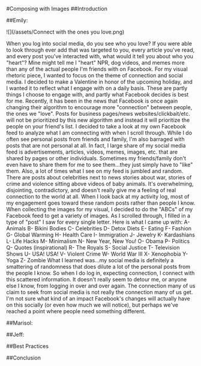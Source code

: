 #Composing with Images
##Introduction
<!-- This section should be an overview of what the modality of still images is and why the multimodal composer should be concerned with them. -->
##Emily:

![](/assets/Connect with the ones you love.png)

When you log into social media, do you see who you love? If you were able to look through ever add that was targeted to you, every article you've read, and every post you've interacted with, what would it tell you about who you "heart"? Mine might tell me I "heart" NPR, dog videos, and memes more than any of the actual people I'm friends with on Facebook.
For my visual rhetoric piece, I wanted to focus on the theme of connection and social media. I decided to make a Valentine in honor of the upcoming holiday, and I wanted it to reflect what I engage with on a daily basis. These are partly things I choose to engage with, and partly what Facebook decides is best for me. Recently, it has been in the news that Facebook is once again changing their algorithm to encourage more "connection" between people, the ones we "love". Posts for business pages/news websites/clickbait/etc. will not be prioritized by this new algorithm and instead it will prioritize the people on your friend's list. I decided to take a look at my own Facebook feed to analyze what I am connecting with when I scroll through.
While I do often see personal posts from friends and family, I'm also barraged with posts that are not personal at all. In fact, I large share of my social media feed is advertisements, articles, videos, memes, images, etc. that are shared by pages or other individuals. Sometimes my friends/family don't even have to share them for me to see them...they just simply have to "like" them. Also, a lot of times what I see on my feed is jumbled and random. There are posts about celebrities next to news stories about war, stories of crime and violence sitting above videos of baby animals. It's overwhelming, disjointing, contradictory, and doesn't really give me a feeling of real connection to the world at all. When I look back at my activity log, most of my engagement goes toward these random posts rather than people I know.
When collecting the images for my visual, I decided to do the "ABCs" of my Facebook feed to get a variety of images. As I scrolled through, I filled in a type of "post" I saw for every single letter. Here is what I came up with:
A- Animals
B- Bikini Bodies
C- Celebrities
D- Detox Diets
E- Eating
F- Fashion
G- Global Warming
H- Health Care
I- Immigration
J- Jewelry
K- Kardashians
L- Life Hacks
M- Minimalism
N- New Year, New You!
O- Obama
P- Politics
Q- Quotes (inspirational)
R-  The Royals
S- Social Justice
T-  Television Shows
U- USA! USA!
V- Violent Crime
W- World War III
X- Xenophobia
Y- Yoga
Z- Zombie
What I learned was...my social media is definitely a smattering of randomness that does dilute a lot of the personal posts from the people I know. So when I do log in, expecting connection, I connect with this scattered information. It doesn't really seem to detour me, or anyone else I know, from logging in over and over again. The connection many of us claim to seek from social media is not really the connection many of us get. I'm not sure what kind of an impact Facebook's changes will actually have on this socially (or even how much we will notice), but perhaps we've reached a point where people need something different.

<!-- Emily should revise her visual rhetoric section into this area here -->
##Marisol:
<!-- Marisol should revise her visual rhetoric section into this area here -->
##Jeff:
<!-- Jeff should revise his visual rhetoric section into this area here -->
##Best Practices
<!--Add a section on best practices here. -->
##Conclusion
<!-- This section should be a paragraph or two discussing what the reader should take away after reading this chapter. -->